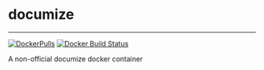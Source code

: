 # documize
---

[![DockerPulls](https://img.shields.io/docker/pulls/ansrivas/documize-ce.svg)](https://registry.hub.docker.com/u/ansrivas/documize-ce/) [![Docker Build Status](https://img.shields.io/docker/cloud/build/ansrivas/documize-ce.svg)]()     

A non-official documize docker container
